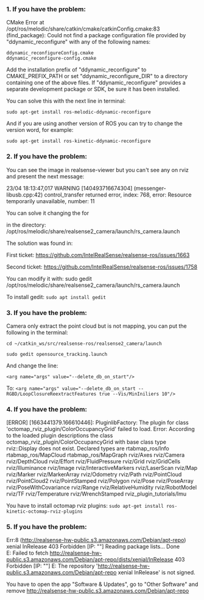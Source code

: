 ### 1. If you have the problem:

CMake Error at /opt/ros/melodic/share/catkin/cmake/catkinConfig.cmake:83 (find_package):
  Could not find a package configuration file provided by
  "ddynamic_reconfigure" with any of the following names:

    ddynamic_reconfigureConfig.cmake
    ddynamic_reconfigure-config.cmake

  Add the installation prefix of "ddynamic_reconfigure" to CMAKE_PREFIX_PATH
  or set "ddynamic_reconfigure_DIR" to a directory containing one of the
  above files.  If "ddynamic_reconfigure" provides a separate development
  package or SDK, be sure it has been installed.

You can solve this with the next line in terminal:

`sudo apt-get install ros-melodic-ddynamic-reconfigure`

And if you are using another version of ROS you can try to change the version word, for example:

`sudo apt-get install ros-kinetic-ddynamic-reconfigure`


### 2. If you have the problem:
 
You can see the image in realsense-viewer but you can't see any on rviz and present the next message:

23/04 18:13:47,017 WARNING [140493716674304] (messenger-libusb.cpp:42) control_transfer returned error, index: 768, error: Resource temporarily unavailable, number: 11

You can solve it changing the <arg name="pointcloud_texture_stream" default="RS_STREAM_COLOR"/> for <arg name="pointcloud_texture_stream" default="RS_STREAM_ANY"/>

in the directory:
/opt/ros/melodic/share/realsense2_camera/launch/rs_camera.launch

The solution was found in:

First ticket:
https://github.com/IntelRealSense/realsense-ros/issues/1663

Second ticket:
https://github.com/IntelRealSense/realsense-ros/issues/1758

You can modify it with:
sudo gedit /opt/ros/melodic/share/realsense2_camera/launch/rs_camera.launch

To install gedit:
`sudo apt install gedit`

### 3. If you have the problem:
Camera only extract the point cloud but is not mapping, you can put the following in the terminal:

`cd ~/catkin_ws/src/realsense-ros/realsense2_camera/launch`

`sudo gedit opensource_tracking.launch`

And change the line: 

`<arg name="args" value="--delete_db_on_start"/>`

To:
`<arg name="args" value="--delete_db_on_start --RGBD/LoopClosureReextractFeatures true --Vis/MinIniliers 10"/>`

### 4. If you have the problem:
[ERROR] [1663441379.166610446]: PluginlibFactory: The plugin for class 'octomap_rviz_plugin/ColorOccupancyGrid' failed to load.  Error: According to the loaded plugin descriptions the class octomap_rviz_plugin/ColorOccupancyGrid with base class type rviz::Display does not exist. Declared types are  rtabmap_ros/Info rtabmap_ros/MapCloud rtabmap_ros/MapGraph rviz/Axes rviz/Camera rviz/DepthCloud rviz/Effort rviz/FluidPressure rviz/Grid rviz/GridCells rviz/Illuminance rviz/Image rviz/InteractiveMarkers rviz/LaserScan rviz/Map rviz/Marker rviz/MarkerArray rviz/Odometry rviz/Path rviz/PointCloud rviz/PointCloud2 rviz/PointStamped rviz/Polygon rviz/Pose rviz/PoseArray rviz/PoseWithCovariance rviz/Range rviz/RelativeHumidity rviz/RobotModel rviz/TF rviz/Temperature rviz/WrenchStamped rviz_plugin_tutorials/Imu

You have to install octomap rviz plugins:
`sudo apt-get install ros-kinetic-octomap-rviz-plugins`

### 5. If you have the problem:
Err:8 (http://realsense-hw-public.s3.amazonaws.com/Debian/apt-repo) xenial InRelease
  403  Forbidden [IP: ""]
Reading package lists... Done                     
E: Failed to fetch http://realsense-hw-public.s3.amazonaws.com/Debian/apt-repo/dists/xenial/InRelease  403  Forbidden [IP: ""]
E: The repository 'http://realsense-hw-public.s3.amazonaws.com/Debian/apt-repo xenial InRelease' is not signed.

You have to open the app "Software & Updates", go to "Other Software" and remove http://realsense-hw-public.s3.amazonaws.com/Debian/apt-repo
